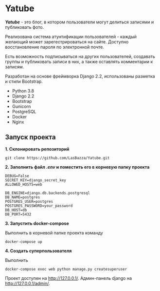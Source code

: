# Yatube
***Yatube*** - это блог, в котором пользователи могут делиться записями и публиковать фото. 

Реализована система атунтификации пользователей - каждый желающий может зарегестрироваться на сайте. Доступно восстановление пароля по электронной почте.

Есть возможность подписываться на других пользователей, создавать группы и публиковать записи в них, а также оставлять комментарии к записям.


Разработан на основе фреймворка Django 2.2, использованы разметка и стили Bootstrap.

* Python 3.8
* Django 2.2
* Bootstrap
* Gunicorn
* PostgreSQL
* Docker
* Nginx

## Запуск проекта

**1. Склонировать репозиторий**

```
git clone https://github.com/LasBazza/Yatube.git
```

**2. Заполнить файл _.env_ и поместить его в корневую папку проекта**

```
DEBUG=False
SECRET_KEY=django_secret_key
ALLOWED_HOSTS=web

DB_ENGINE=django.db.backends.postgresql
DB_NAME=postgres
POSTGRES_USER=postgres
POSTGRES_PASSWORD=your_password
DB_HOST=db
DB_PORT=5432
```

**3. Запустить docker-compose**

Выполнить в корневой папке проекта команду

```
docker-compose up
```


**4. Создать суперпользователя**

Выполнить

```
docker-compose exec web python manage.py createsuperuser
```

Проект доступен на http://127.0.0.1/. Админ-панель django на http://127.0.0.1/admin/.
